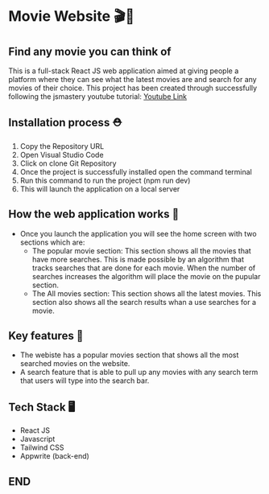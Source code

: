 # Movie Website 🎬🍿
## Find any movie you can think of
This is a full-stack React JS web application aimed at giving people a platform where they can see what the latest movies are and search for any movies of their choice.
This project has been created through successfully following the jsmastery youtube tutorial: <a href="https://www.youtube.com/watch?v=dCLhUialKPQ&t=7446s">Youtube Link</a>

## Installation process ⛑️
1. Copy the Repository URL
2. Open Visual Studio Code
3. Click on clone Git Repository
4. Once the project is successfully installed open the command terminal
5. Run this command to run the project (npm run dev) 
6. This will launch the application on a local server

## How the web application works 🧰
* Once you launch the application you will see the home screen with two sections which are:
  - The popular movie section: This section shows all the movies that have more searches. This is made possible by an algorithm that tracks searches that are done for each movie. When the number of searches increases the algorithm will place the movie on the pupular section.
  - The All movies section: This section shows all the latest movies. This section also shows all the search results whan a use searches for a movie.
## Key features 💎
- The webiste has a popular movies section that shows all the most searched movies on the website.
- A search feature that is able to pull up any movies with any search term that users will type into the search bar.

## Tech Stack 🖥️
- React JS
- Javascript
- Tailwind CSS
- Appwrite (back-end)
## END
